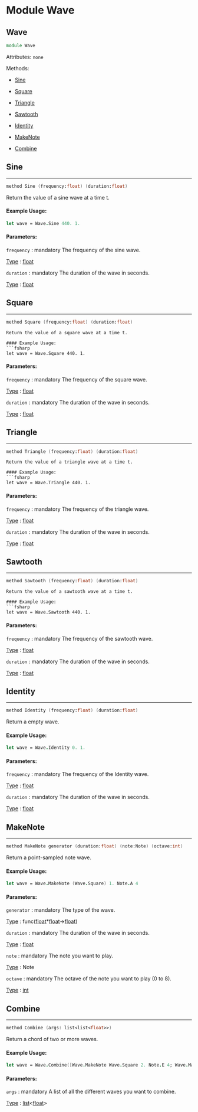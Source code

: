 # Module Wave

## Wave
```fsharp
module Wave
```
Attributes:
`none`

Methods:
- [Sine](#sine)
- [Square](#square)
- [Triangle](#triangle)
- [Sawtooth](#sawtooth)
- [Identity](#identity)

- [MakeNote](#makenote)
- [Combine](#combine)

## Sine
---
```fsharp
method Sine (frequency:float) (duration:float)
```
Return the value of a sine wave at a time t.

#### Example Usage:
```fsharp
let wave = Wave.Sine 440. 1.
```

#### Parameters:

`frequency` : mandatory
The frequency of the sine wave.

<ins>Type</ins> : [float](https://docs.microsoft.com/en-us/dotnet/api/system.double?view=net-6.0)

`duration` : mandatory
The duration of the wave in seconds.

<ins>Type</ins> : [float](https://docs.microsoft.com/en-us/dotnet/api/system.double?view=net-6.0)

## Square
---
```fsharp
method Square (frequency:float) (duration:float)
```
```
Return the value of a square wave at a time t.

#### Example Usage:
```fsharp
let wave = Wave.Square 440. 1.
```

#### Parameters:

`frequency` : mandatory
The frequency of the square wave.

<ins>Type</ins> : [float](https://docs.microsoft.com/en-us/dotnet/api/system.double?view=net-6.0)

`duration` : mandatory
The duration of the wave in seconds.

<ins>Type</ins> : [float](https://docs.microsoft.com/en-us/dotnet/api/system.double?view=net-6.0)

## Triangle
---
```fsharp
method Triangle (frequency:float) (duration:float)
```
```
Return the value of a triangle wave at a time t.

#### Example Usage:
```fsharp
let wave = Wave.Triangle 440. 1.
```

#### Parameters:

`frequency` : mandatory
The frequency of the triangle wave.

<ins>Type</ins> : [float](https://docs.microsoft.com/en-us/dotnet/api/system.double?view=net-6.0)

`duration` : mandatory
The duration of the wave in seconds.

<ins>Type</ins> : [float](https://docs.microsoft.com/en-us/dotnet/api/system.double?view=net-6.0)

## Sawtooth
---
```fsharp
method Sawtooth (frequency:float) (duration:float)
```
```
Return the value of a sawtooth wave at a time t.

#### Example Usage:
```fsharp
let wave = Wave.Sawtooth 440. 1.
```

#### Parameters:

`frequency` : mandatory
The frequency of the sawtooth wave.

<ins>Type</ins> : [float](https://docs.microsoft.com/en-us/dotnet/api/system.double?view=net-6.0)

`duration` : mandatory
The duration of the wave in seconds.

<ins>Type</ins> : [float](https://docs.microsoft.com/en-us/dotnet/api/system.double?view=net-6.0)

## Identity
---
```fsharp
method Identity (frequency:float) (duration:float)
```
Return a empty wave.

#### Example Usage:
```fsharp
let wave = Wave.Identity 0. 1.
```

#### Parameters:

`frequency` : mandatory
The frequency of the Identity wave.

<ins>Type</ins> : [float](https://docs.microsoft.com/en-us/dotnet/api/system.double?view=net-6.0)

`duration` : mandatory
The duration of the wave in seconds.

<ins>Type</ins> : [float](https://docs.microsoft.com/en-us/dotnet/api/system.double?view=net-6.0)

## MakeNote
---
```fsharp
method MakeNote generator (duration:float) (note:Note) (octave:int)
```
Return a point-sampled note wave.

#### Example Usage:
```fsharp
let wave = Wave.MakeNote (Wave.Square) 1. Note.A 4
```

#### Parameters:

`generator` : mandatory
The type of the wave.

<ins>Type</ins> : func([float](https://docs.microsoft.com/en-us/dotnet/api/system.double?view=net-6.0)*[float](https://docs.microsoft.com/en-us/dotnet/api/system.double?view=net-6.0)->[float](https://docs.microsoft.com/en-us/dotnet/api/system.double?view=net-6.0))

`duration` : mandatory
The duration of the wave in seconds.

<ins>Type</ins> : [float](https://docs.microsoft.com/en-us/dotnet/api/system.double?view=net-6.0)

`note` : mandatory
The note you want to play.

<ins>Type</ins> : Note

`octave` : mandatory
The octave of the note you want to play (0 to 8).

<ins>Type</ins> : [int](https://docs.microsoft.com/en-us/dotnet/api/system.int16?view=net-6.0)

## Combine
---
```fsharp
method Combine (args: list<list<float>>)
```
Return a chord of two or more waves.

#### Example Usage:
```fsharp
let wave = Wave.Combine([Wave.MakeNote Wave.Square 2. Note.E 4; Wave.MakeNote Wave.Square 2. Note.C 4])
```

#### Parameters:

`args` : mandatory
A list of all the different waves you want to combine.

<ins>Type</ins> : [list](https://docs.microsoft.com/en-us/dotnet/api/system.collections.generic.list-1?view=net-6.0)<[float](https://docs.microsoft.com/en-us/dotnet/api/system.double?view=net-6.0)>